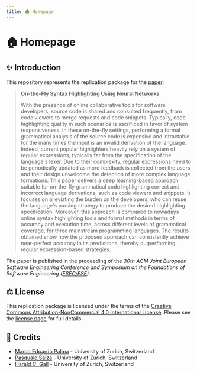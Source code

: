 ```yaml
---
title: 🏠 Homepage
---
```


# 🏠 Homepage

## ✨ Introduction

This repository represents the replication package for the [paper](https://2022.esec-fse.org/details/fse-2022-research-papers/31/On-the-Fly-Syntax-Highlighting-Using-Neural-Networks):

> **On-the-Fly Syntax Highlighting Using Neural Networks**
> 
> With the presence of online collaborative tools for software developers, source code is shared and consulted frequently, from code viewers to merge requests and code snippets. Typically, code highlighting quality in such scenarios is sacrificed in favor of system responsiveness. In these on-the-fly settings, performing a formal grammatical analysis of the source code is expensive and intractable for the many times the input is an invalid derivation of the language. Indeed, current popular highlighters heavily rely on a system of regular expressions, typically far from the specification of the language's lexer. Due to their complexity, regular expressions need to be periodically updated as more feedback is collected from the users and their design unwelcome the detection of more complex language formations. This paper delivers a deep learning-based approach suitable for on-the-fly grammatical code highlighting correct and incorrect language derivations, such as code viewers and snippets. It focuses on alleviating the burden on the developers, who can reuse the language's parsing strategy to produce the desired highlighting specification. Moreover, this approach is compared to nowadays online syntax highlighting tools and formal methods in terms of accuracy and execution time, across different levels of grammatical coverage, for three mainstream programming languages. The results obtained show how the proposed approach can consistently achieve near-perfect accuracy in its predictions, thereby outperforming regular expression-based strategies.

The paper is published in the proceeding of the *30th ACM Joint European Software Engineering Conference and Symposium on the Foundations of Software Engineering ([ESEC/FSE](https://2022.esec-fse.org))*.

## ⚖ License

This replication package is licensed under the terms of the [Creative Commons Attribution-NonCommercial 4.0 International License](http://creativecommons.org/licenses/by-nc/4.0/).
Please see the [license page](license) for full details.

## 🙏 Credits

* [Marco Edoardo Palma](mailto:marcoepalma@ifi.uzh.ch) - University of Zurich, Switzerland
* [Pasquale Salza](mailto:salza@ifi.uzh.ch) - University of Zurich, Switzerland
* [Harald C. Gall](mailto:gall@ifi.uzh.ch) - University of Zurich, Switzerland
